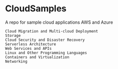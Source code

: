 # CloudSamples
A repo for sample cloud applications AWS and Azure

    Cloud Migration and Multi-cloud Deployment
    Storage
    Cloud Security and Disaster Recovery
    Serverless Architecture
    Web Services and APIs
    Linux and Other Programming Languages
    Containers and Virtualization
    Networking
